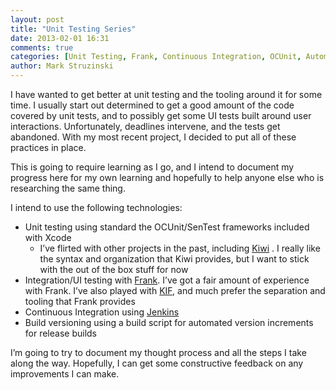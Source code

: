 ```yaml
---
layout: post
title: "Unit Testing Series"
date: 2013-02-01 16:31
comments: true
categories: [Unit Testing, Frank, Continuous Integration, OCUnit, Automation, Unit Testing Series]
author: Mark Struzinski
---
```


I have wanted to get better at unit testing and the tooling around it for some time. I usually start out determined to get a good amount of the code covered by unit tests, and to possibly get some UI tests built around user interactions. Unfortunately, deadlines intervene, and the tests get abandoned. With my most recent project, I decided to put all of these practices in place. 

<!-- more -->

This is going to require learning as I go, and I intend to document my progress here for my own learning and hopefully to help anyone else who is researching the same thing.

I intend to use the following technologies:

- Unit testing using standard the OCUnit/SenTest frameworks included with Xcode
	- I’ve flirted with other projects in the past, including [Kiwi][github] . I really like the syntax and organization that Kiwi provides, but I want to stick with the out of the box stuff for now
- Integration/UI testing with [Frank][testingwithfrank]. I’ve got a fair amount of experience with Frank. I’ve also played with [KIF][github 2], and much prefer the separation and tooling that Frank provides
- Continuous Integration using [Jenkins][jenkins-ci]
- Build versioning using a build script for automated version increments for release builds

I’m going to try to document my thought process and all the steps I take along the way. Hopefully, I can get some constructive feedback on any improvements I can make.

[github]: https://github.com/allending/Kiwi
[github 2]: https://github.com/square/KIF
[jenkins-ci]: http://jenkins-ci.org/
[testingwithfrank]: http://testingwithfrank.com/
